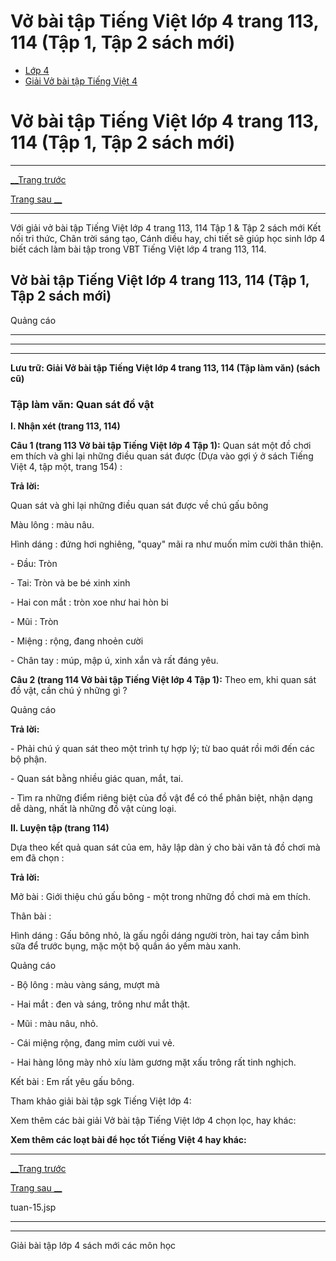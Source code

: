 # Vở bài tập Tiếng Việt lớp 4 trang 113, 114 (Tập 1, Tập 2 sách mới)

  * [Lớp 4](https://vietjack.com/series/lop-4.jsp)
  * [Giải Vở bài tập Tiếng Việt 4](https://vietjack.com/giai-vo-bai-tap-tieng-viet-4/index.jsp)



# Vở bài tập Tiếng Việt lớp 4 trang 113, 114 (Tập 1, Tập 2 sách mới)

* * *

[__Trang trước](https://vietjack.com/giai-vo-bai-tap-tieng-viet-4/tuan-15.jsp)

[Trang sau __](https://vietjack.com/giai-vo-bai-tap-tieng-viet-4/tuan-15.jsp)

* * *

Với giải vở bài tập Tiếng Việt lớp 4 trang 113, 114 Tập 1 & Tập 2 sách mới Kết nối tri thức, Chân trời sáng tạo, Cánh diều hay, chi tiết sẽ giúp học sinh lớp 4 biết cách làm bài tập trong VBT Tiếng Việt lớp 4 trang 113, 114.

## Vở bài tập Tiếng Việt lớp 4 trang 113, 114 (Tập 1, Tập 2 sách mới)

Quảng cáo

* * *

* * *

* * *

**Lưu trữ: Giải Vở bài tập Tiếng Việt lớp 4 trang 113, 114 (Tập làm văn) (sách cũ)**

### **Tập làm văn: Quan sát đồ vật**

**I. Nhận xét (trang 113, 114)**

**Câu 1 (trang 113 Vở bài tập Tiếng Việt lớp 4 Tập 1):** Quan sát một đồ chơi em thích và ghi lại những điều quan sát được (Dựa vào gợi ý ở sách Tiếng Việt 4, tập một, trang 154) :

**Trả lời:**

Quan sát và ghi lại những điều quan sát được về chú gấu bông

Màu lông : màu nâu.

Hình dáng : đứng hơi nghiêng, "quay" mãi ra như muốn mỉm cười thân thiện.

\- Đầu: Tròn

\- Tai: Tròn và be bé xinh xinh

\- Hai con mắt : tròn xoe như hai hòn bi

\- Mũi : Tròn

\- Miệng : rộng, đang nhoẻn cười

\- Chân tay : múp, mập ú, xinh xắn và rất đáng yêu.

**Câu 2 (trang 114 Vở bài tập Tiếng Việt lớp 4 Tập 1):** Theo em, khi quan sát đồ vật, cần chú ý những gì ?

Quảng cáo

**Trả lời:**

\- Phải chú ý quan sát theo một trình tự hợp lý; từ bao quát rồi mới đến các bộ phận.

\- Quan sát bằng nhiều giác quan, mắt, tai.

\- Tìm ra những điểm riêng biệt của đồ vật để có thể phân biệt, nhận dạng dễ dàng, nhất là những đồ vật cùng loại.

**II. Luyện tập (trang 114)**

Dựa theo kết quả quan sát của em, hãy lập dàn ý cho bài văn tả đồ chơi mà em đã chọn :

**Trả lời:**

Mở bài : Giới thiệu chú gấu bông - một trong những đồ chơi mà em thích.

Thân bài :

Hình dáng : Gấu bông nhỏ, là gấu ngồi dáng người tròn, hai tay cầm bình sữa để trước bụng, mặc một bộ quần áo yếm màu xanh.

Quảng cáo

\- Bộ lông : màu vàng sáng, mượt mà

\- Hai mắt : đen và sáng, trông như mắt thật.

\- Mũi : màu nâu, nhỏ.

\- Cái miệng rộng, đang mỉm cười vui vẻ.

\- Hai hàng lông mày nhỏ xíu làm gương mặt xấu trông rất tinh nghịch.

Kết bài : Em rất yêu gấu bông.

Tham khảo giải bài tập sgk Tiếng Việt lớp 4:

Xem thêm các bài giải Vở bài tập Tiếng Việt lớp 4 chọn lọc, hay khác:

**Xem thêm các loạt bài để học tốt Tiếng Việt 4 hay khác:**

* * *

[__Trang trước](https://vietjack.com/giai-vo-bai-tap-tieng-viet-4/tuan-15.jsp)

[Trang sau __](https://vietjack.com/giai-vo-bai-tap-tieng-viet-4/tuan-15.jsp)

tuan-15.jsp

* * *

* * *

Giải bài tập lớp 4 sách mới các môn học
